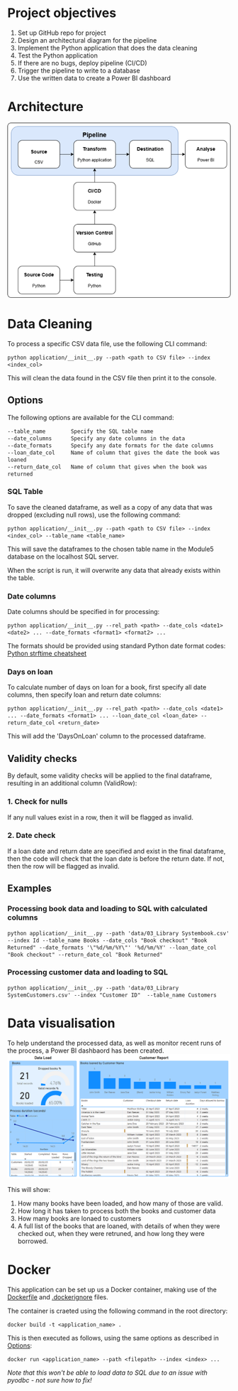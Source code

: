 # Project objectives

1. Set up GitHub repo for project
2. Design an architectural diagram for the pipeline
3. Implement the Python application that does the data cleaning
4. Test the Python application
5. If there are no bugs, deploy pipeline (CI/CD)
6. Trigger the pipeline to write to a database
7. Use the written data to create a Power BI dashboard

# Architecture
![Architecture diagram](./architecture/library.png)


# Data Cleaning
To process a specific CSV data file, use the following CLI command:
```
python application/__init__.py --path <path to CSV file> --index <index_col>
```
This will clean the data found in the CSV file then print it to the console.
## Options
The following options are available for the CLI command:
```
--table_name        Specify the SQL table name
--date_columns      Specify any date columns in the data
--date_formats      Specify any date formats for the date columns
--loan_date_col     Name of column that gives the date the book was loaned
--return_date_col   Name of column that gives when the book was returned
```
### SQL Table
To save the cleaned dataframe, as well as a copy of any data that was dropped (excluding null rows), use the following command:
```
python application/__init__.py --path <path to CSV file> --index <index_col> --table_name <table_name>
```
This will save the dataframes to the chosen table name in the Module5 database on the localhost SQL server.

When the script is run, it will overwrite any data that already exists within the table.
### Date columns
Date columns should be specified in for processing:
```
python application/__init__.py --rel_path <path> --date_cols <date1> <date2> ... --date_formats <format1> <format2> ...
```
The formats should be provided using standard Python date format codes: [Python strftime cheatsheet](https://strftime.org/)
### Days on loan
To calculate number of days on loan for a book, first specify all date columns, then specify loan and return date columns:
```
python application/__init__.py --rel_path <path> --date_cols <date1> ... --date_formats <format1> ... --loan_date_col <loan_date> --return_date_col <return_date>
```
This will add the 'DaysOnLoan' column to the processed dataframe.

## Validity checks
By default, some validity checks will be applied to the final dataframe, resulting in an additional column (ValidRow):
### 1. Check for nulls
If any null values exist in a row, then it will be flagged as invalid.

### 2. Date check
If a loan date and return date are specified and exist in the final dataframe, then the code will check that the loan date is before the return date. If not, then the row will be flagged as invalid.

## Examples
### Processing book data and loading to SQL with calculated columns
```
python application/__init__.py --path 'data/03_Library Systembook.csv' --index Id --table_name Books --date_cols "Book checkout" "Book Returned" --date_formats '\"%d/%m/%Y\"' '%d/%m/%Y' --loan_date_col "Book checkout" --return_date_col "Book Returned"
```
### Processing customer data and loading to SQL
```
python application/__init__.py --path 'data/03_Library SystemCustomers.csv' --index "Customer ID"  --table_name Customers  
```
# Data visualisation
To help understand the processed data, as well as monitor recent runs of the process, a Power BI dashbaord has been created.
![Example dashboard](./architecture/dashboard.png)

This will show:
1. How many books have been loaded, and how many of those are valid.
2. How long it has taken to process both the books and customer data
3. How many books are lonaed to customers
4. A full list of the books that are loaned, with details of when they were checked out, when they were retruned, and how long they were borrowed.

# Docker
This application can be set up us a Docker container, making use of the [Dockerfile](./Dockerfile) and [.dockerignore](./.dockerignore) files.

The container is craeted using the following command in the root directory:
```
docker build -t <application_name> .
```

This is then executed as follows, using the same options as described in [Options](#options):
```
docker run <application_name> --path <filepath> --index <index> ...
```

<em>Note that this won't be able to load data to SQL due to an issue with pyodbc - not sure how to fix!</em>